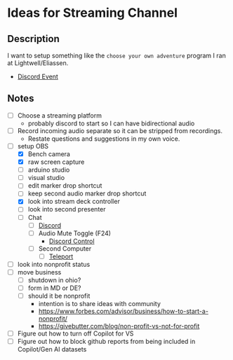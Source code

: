 # Ideas for Streaming Channel

## Description

I want to setup something like the `choose your own adventure` program
I ran at Lightwell/Eliassen.

- [Discord Event](https://discord.gg/8qbsM4U9YX?event=1335286628041752627)

## Notes

- [ ] Choose a streaming platform
  - probably discord to start so I can have bidirectional audio
- [ ] Record incoming audio separate so it can be stripped from recordings.
  - Restate questions and suggestions in my own voice.
- [ ] setup OBS
  - [X] Bench camera
  - [X] raw screen capture
  - [ ] arduino studio
  - [ ] visual studio
  - [ ] edit marker drop shortcut
  - [ ] keep second audio marker drop shortcut
  - [X] look into stream deck controller
  - [ ] look into second presenter
  - [ ] Chat
    - [ ] [Discord](https://support.discord.com/hc/en-us/articles/223415707-Using-Discord-s-OBS-Streamkit-Overlay)
    - [ ] Audio Mute Toggle (F24)
      - [Discord Control](https://www.youtube.com/watch?v=QMhr7iA6zTg)
    - [ ] Second Computer
      - [ ] [Teleport](https://obsproject.com/forum/resources/teleport.1445/)
- [ ] look into nonprofit status
- [ ] move business
  - [ ] shutdown in ohio?
  - [ ] form in MD or DE?
  - [ ] should it be nonprofit
    - intention is to share ideas with community
    - https://www.forbes.com/advisor/business/how-to-start-a-nonprofit/
    - https://givebutter.com/blog/non-profit-vs-not-for-profit
- [ ] Figure out how to turn off Copilot for VS
- [ ] Figure out how to block github reports from being included in Copilot/Gen AI datasets
